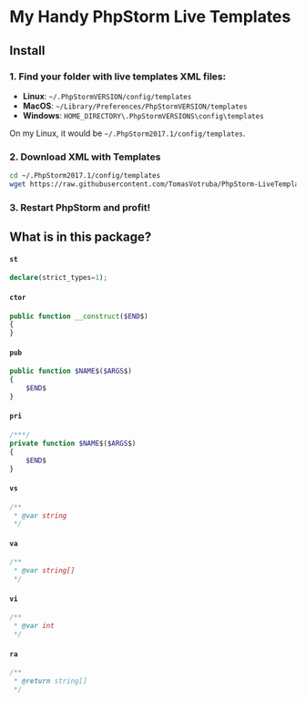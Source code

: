 # My Handy PhpStorm Live Templates

## Install

### 1. Find your folder with live templates XML files:

- **Linux**: `~/.PhpStormVERSION/config/templates`
- **MacOS**: `~/Library/Preferences/PhpStormVERSION/templates`
- **Windows**: `HOME_DIRECTORY\.PhpStormVERSIONS\config\templates`

On my Linux, it would be `~/.PhpStorm2017.1/config/templates`.

### 2. Download XML with Templates

```bash
cd ~/.PhpStorm2017.1/config/templates
wget https://raw.githubusercontent.com/TomasVotruba/PhpStorm-LiveTemplates/master/tomas_votruba_php.xml
```

### 3. Restart PhpStorm and profit!


## What is in this package?

#### `st`

```php
declare(strict_types=1);
```

#### `ctor`

```php
public function __construct($END$)
{
}
```

#### `pub`

```php
public function $NAME$($ARGS$)
{
    $END$
}
```

#### `pri`

```php
/***/
private function $NAME$($ARGS$)
{
    $END$
}
```

#### `vs`

```php
/**
 * @var string
 */
```

#### `va`

```php
/**
 * @var string[]
 */
```

#### `vi`

```php
/**
 * @var int
 */
```

#### `ra`

```php
/**
 * @return string[]
 */
```
